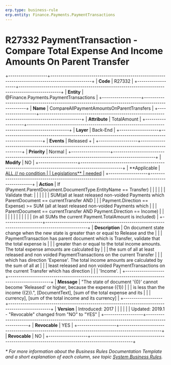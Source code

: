 ```yaml
---
erp.type: business-rule
erp.entity: Finance.Payments.PaymentTransactions
---
```


# R27332 PaymentTransaction - Compare Total Expense And Income Amounts On Parent Transfer
+-------------------+--------------------------------------------------------------------------------------------------+
| **Code**          | R27332                                                                                           |
+-------------------+--------------------------------------------------------------------------------------------------+
| **Entity**        | @Finance.Payments.PaymentTransactions                                                            |
+-------------------+--------------------------------------------------------------------------------------------------+
| **Name**          | CompareAllPaymentAmountsOnParentTransfers                                                        |
+-------------------+--------------------------------------------------------------------------------------------------+
| **Attribute**     | TotalAmount                                                                                      |
+-------------------+--------------------------------------------------------------------------------------------------+
| **Layer**         | Back-End                                                                                         |
+-------------------+--------------------------------------------------------------------------------------------------+
| **Events**        | Released +                                                                                       |
+-------------------+--------------------------------------------------------------------------------------------------+
| **Priority**      | Normal                                                                                           |
+-------------------+--------------------------------------------------------------------------------------------------+
| **Modify**        | NO                                                                                               |
+-------------------+--------------------------------------------------------------------------------------------------+
| **Applicable      | [ALL // no condition                                                                             |
| Legislations**    | needed](xref:applicable-legislations)                                                            |
+-------------------+--------------------------------------------------------------------------------------------------+
| **Action**        | If (Payment.ParentDocument.DocumentType.EntityName == Transfer)                                  |
|                   |                                                                                                  |
|                   | Validate that:                                                                                   |
|                   |                                                                                                  |
|                   | SUM(all at least released non-voided Payments which ParentDocument == currentTransfer AND        |
|                   | Payment.Direction == Expense) \>= SUM (all at least released non-voided Payments which           |
|                   | ParentDocument == currentTransfer AND Payment.Direction == Income)                               |
|                   |                                                                                                  |
|                   |                                                                                                  |
|                   |                                                                                                  |
|                   | (in all SUMs the current Payment.TotalAmount is included)                                        |
+-------------------+--------------------------------------------------------------------------------------------------+
| **Description**   | On document state change when the new state is greater than or equal to Release and the          |
|                   | PaymentTransaction has parent document which is Transfer, validate that the total expense is     |
|                   | greater than or equal to the total income amounts. The total expense amounts are calculated by   |
|                   | the sum of all at least released and non voided PaymentTransactions on the current Transfer      |
|                   | which has direction \'Expense\'. The total income amounts are calculated by the sum of all at    |
|                   | least released and non voided PaymentTransactions on the current Transfer which has direction    |
|                   | \'Income\'.                                                                                      |
+-------------------+--------------------------------------------------------------------------------------------------+
| **Message**       | \"The state of document \'{0}\' cannot become \'Released\' or higher, because the expense ({1})  |
|                   | is less than the income ({2}).\", \[DocumentText\], \[sum of the total expense and its           |
|                   | currency\], \[sum of the total income and its currency\]                                         |
+-------------------+--------------------------------------------------------------------------------------------------+
| **Version**       | Introduced: 2017                                                                                 |
|                   |                                                                                                  |
|                   | Updated: 2019.1 - \"Revocable\" changed from \"NO\" to \"YES\"                                   |
+-------------------+--------------------------------------------------------------------------------------------------+
| **Revocable**     | YES                                                                                              |
+-------------------+--------------------------------------------------------------------------------------------------+
| **Revocable**     | NO                                                                                               |
+-------------------+--------------------------------------------------------------------------------------------------+

*\* For more information about the Business Rules Documentation Template and a short explanation of each column, see
topic [System Business Rules](../templates/template-description-system-business-rules.md).*
